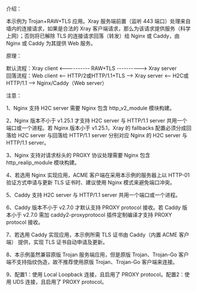 介绍：

本示例为 Trojan+RAW+TLS 应用。Xray 服务端前置（监听 443 端口）处理来自墙内的连接请求，如果是合法的 Xray 客户端请求，那么为该请求提供服务（科学上网）；否则将已解除 TLS 的连接请求回落（转发）给 Nginx 或 Caddy，由 Nginx 或 Caddy 为其提供 Web 服务。

原理：

默认流程：Xray client <---------- RAW+TLS ----------> Xray server  
回落流程：Web client <-- HTTP/2或HTTP/1.1+TLS --> Xray server <-- H2C或HTTP/1.1 --> Nginx/Caddy（Web server）

注意：

1、Nginx 支持 H2C server 需要 Nginx 包含 http_v2_module 模块构建。

2、Nginx 版本不小于 v1.25.1 才支持 H2C server 与 HTTP/1.1 server 共用一个端口或一个进程。若 Nginx 版本小于 v1.25.1，Xray 的 fallbacks 配置必须分成回落给 H2C server 与回落给 HTTP/1.1 server 分别对应 Nginx 的 H2C server 与 HTTP/1.1 server。

3、Nginx 支持对请求标头的 PROXY 协议处理需要 Nginx 包含 http_realip_module 模块构建。

4、若选用 Nginx 实现应用，ACME 客户端在采用本示例的服务器上以 HTTP-01 验证方式申请与更新 TLS 证书时、建议使用 Nginx 模式来避免端口冲突。

5、Caddy 支持 H2C server 与 HTTP/1.1 server 共用一个端口或一个进程。

6、Caddy 版本不小于 v2.7.0 才默认支持 PROXY protocol 接收。若 Caddy 版本小于 v2.7.0 需加 caddy2-proxyprotocol 插件定制编译才支持 PROXY protocol 接收。

7、若选用 Caddy 实现应用，本示例所需 TLS 证书由 Caddy（内置 ACME 客户端） 提供，实现 TLS 证书自动申请及更新。

8、本示例虽然兼容原版 Trojan 服务端应用，但是原版 Trojan、Trojan-Go 客户端不支持指纹伪造，故不推荐使用原版 Trojan、Trojan-Go 客户端来连接。

9、配置1：使用 Local Loopback 连接，且启用了 PROXY protocol。配置2：使用 UDS 连接，且启用了 PROXY protocol。
